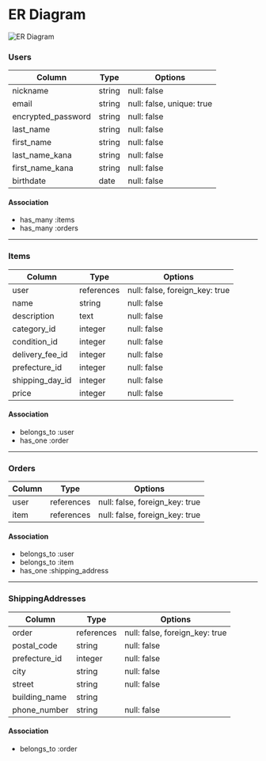 # ER Diagram

![ER Diagram](https://your-image-url.com/your-er-diagram.png)

### Users
| Column              | Type        | Options                        |
|---------------------|-------------|--------------------------------|
| nickname            | string      | null: false                    |
| email               | string      | null: false, unique: true      |
| encrypted_password  | string      | null: false                    |
| last_name           | string      | null: false                    |
| first_name          | string      | null: false                    |
| last_name_kana      | string      | null: false                    |
| first_name_kana     | string      | null: false                    |
| birthdate           | date        | null: false                    |

#### Association
- has_many :items
- has_many :orders

---

### Items
| Column              | Type        | Options                        |
|---------------------|-------------|--------------------------------|
| user                | references  | null: false, foreign_key: true |
| name                | string      | null: false                    |
| description         | text        | null: false                    |
| category_id         | integer     | null: false                    |
| condition_id        | integer     | null: false                    |
| delivery_fee_id     | integer     | null: false                    |
| prefecture_id       | integer     | null: false                    |
| shipping_day_id     | integer     | null: false                    |
| price               | integer     | null: false                    |

#### Association
- belongs_to :user
- has_one :order

---

### Orders
| Column              | Type        | Options                        |
|---------------------|-------------|--------------------------------|
| user                | references  | null: false, foreign_key: true |
| item                | references  | null: false, foreign_key: true |

#### Association
- belongs_to :user
- belongs_to :item
- has_one :shipping_address

---

### ShippingAddresses
| Column              | Type        | Options                        |
|---------------------|-------------|--------------------------------|
| order               | references  | null: false, foreign_key: true |
| postal_code         | string      | null: false                    |
| prefecture_id       | integer     | null: false                    |
| city                | string      | null: false                    |
| street              | string      | null: false                    |
| building_name       | string      |                                |
| phone_number        | string      | null: false                    |

#### Association
- belongs_to :order